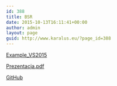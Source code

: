 ```yaml
---
id: 388
title: BSR
date: 2015-10-13T16:11:41+00:00
author: admin
layout: page
guid: http://www.karalus.eu/?page_id=388
---
```

[Example_VS2015](/wp-content/uploads/2015/10/BankWcfSoapExample.zip)

[Prezentacja.pdf](/wp-content/uploads/2015/10/WCF-Soap.pdf)

[GitHub](https://github.com/AdrianRamzes/WcfSoapServiceExample)
